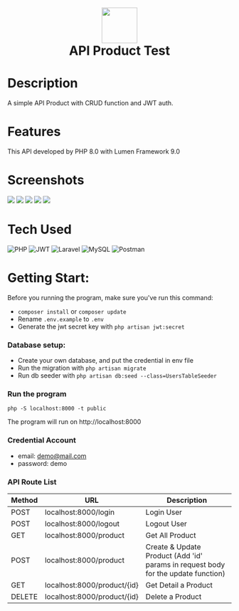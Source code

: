 <div align="center">
      <h1> <img src="https://thumbs.dreamstime.com/z/product-icon-symbol-creative-sign-quality-control-icons-collection-filled-flat-computer-mobile-illustration-logo-150923733.jpg" width="80px"><br/>API Product Test</h1>
     </div>


# Description
A simple API Product with CRUD function and JWT auth.

# Features
This API developed by PHP 8.0 with Lumen Framework 9.0

# Screenshots
 <img src="https://drive.google.com/file/d/1nmKbAJAY1cZxme9p98ERjOUEdheiFKRT"> <img src="https://drive.google.com/file/d/16eMpkatFgfy5PJexRqFFnSKAMvvB0y-C/view?usp=sharing"> <img src="https://drive.google.com/file/d/1GNKrm-xYOnIMthvZsxl4P0swdWEZqGsD/view?usp=share_link"> <img src="https://drive.google.com/file/d/1OAAW4AFEicDr4YWL6ku_ZKHE_baDisOE/view?usp=share_link"> <img src="https://drive.google.com/file/d/1epauUI0eACNXJ0Yr15oQh_bd1fJmASdr/view?usp=share_link">
 
# Tech Used
 ![PHP](https://img.shields.io/badge/php-%23777BB4.svg?style=for-the-badge&logo=php&logoColor=white) ![JWT](https://img.shields.io/badge/JWT-black?style=for-the-badge&logo=JSON%20web%20tokens) ![Laravel](https://img.shields.io/badge/laravel-%23FF2D20.svg?style=for-the-badge&logo=laravel&logoColor=white) ![MySQL](https://img.shields.io/badge/mysql-%2300f.svg?style=for-the-badge&logo=mysql&logoColor=white) ![Postman](https://img.shields.io/badge/Postman-FF6C37?style=for-the-badge&logo=postman&logoColor=white)
      
# Getting Start:
Before you running the program, make sure you've run this command:
- `composer install` or `composer update`
-  Rename `.env.example` to `.env`
-  Generate the jwt secret key with `php artisan jwt:secret`

### Database setup:
- Create your own database, and put the credential in env file
- Run the migration with `php artisan migrate`
- Run db seeder with `php artisan db:seed --class=UsersTableSeeder`

### Run the program
`php -S localhost:8000 -t public`

The program will run on http://localhost:8000

### Credential Account
- email: demo@mail.com
- password: demo

### API Route List
| Method | URL | Description |
| ----------- | ----------- | ----------- | 
| POST | localhost:8000/login  | Login User |
| POST | localhost:8000/logout  | Logout User |
| GET | localhost:8000/product  | Get All Product |
| POST | localhost:8000/product  | Create & Update Product (Add 'id' params in request body for the update function) |
| GET | localhost:8000/product/{id}  | Get Detail a Product |
| DELETE | localhost:8000/product/{id}  | Delete a Product |
 


      
<!-- </> with 💛 by readMD (https://readmd.itsvg.in) -->
